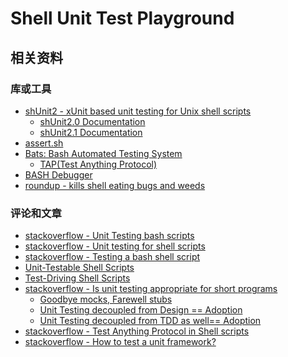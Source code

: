 Shell Unit Test Playground
==================================


相关资料
------------------------

### 库或工具

- [shUnit2 - xUnit based unit testing for Unix shell scripts](https://code.google.com/p/shunit2/)
    - [shUnit2.0 Documentation](http://shunit2.googlecode.com/svn/trunk/source/2.0/doc/shunit2.html)
    - [shUnit2.1 Documentation](http://shunit2.googlecode.com/svn/trunk/source/2.1/doc/shunit2.html)
- [assert.sh](https://github.com/lehmannro/assert.sh)
- [Bats: Bash Automated Testing System](https://github.com/sstephenson/bats)
    - [TAP(Test Anything Protocol)](http://testanything.org/)
- [BASH Debugger](http://bashdb.sourceforge.net/)
- [roundup - kills shell eating bugs and weeds](https://github.com/bmizerany/roundup)

### 评论和文章

- [stackoverflow - Unit Testing bash scripts](http://stackoverflow.com/questions/1339416/unit-testing-bash-scripts)
- [stackoverflow - Unit testing for shell scripts](http://stackoverflow.com/questions/971945/unit-testing-for-shell-scripts)
- [stackoverflow - Testing a bash shell script](http://stackoverflow.com/questions/5382768/testing-a-bash-shell-script)
- [Unit-Testable Shell Scripts](http://eradman.com/posts/ut-shell-scripts.html)
- [Test-Driving Shell Scripts](http://code.tutsplus.com/tutorials/test-driving-shell-scripts--net-31487)
- [stackoverflow - Is unit testing appropriate for short programs](http://stackoverflow.com/questions/199978/is-unit-testing-appropriate-for-short-programs)
    - [Goodbye mocks, Farewell stubs](http://osherove.com/blog/2008/9/20/goodbye-mocks-farewell-stubs.html)
    - [Unit Testing decoupled from Design == Adoption](http://osherove.com/blog/2008/9/26/unit-testing-decoupled-from-design-adoption.html)
    - [Unit Testing decoupled from TDD as well== Adoption](http://osherove.com/blog/2008/10/1/unit-testing-decoupled-from-tdd-as-well-adoption.html)
- [stackoverflow - Test Anything Protocol in Shell scripts](http://stackoverflow.com/questions/745266/test-anything-protocol-in-shell-scripts)
- [stackoverflow - How to test a unit framework?](http://stackoverflow.com/questions/13399018/how-to-test-a-unit-framework)
